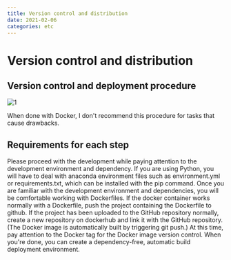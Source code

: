 ```yaml
---
title: Version control and distribution
date: 2021-02-06
categories: etc
---
```


# Version control and distribution

## Version control and deployment procedure

![1](https://user-images.githubusercontent.com/54389889/107114983-dad52f00-68ac-11eb-983f-dd4c8bd6abe9.png)

When done with Docker, I don't recommend this procedure for tasks that cause drawbacks.

## Requirements for each step

Please proceed with the development while paying attention to the development environment and dependency. If you are using Python, you will have to deal with anaconda environment files such as environment.yml or requirements.txt, which can be installed with the pip command. Once you are familiar with the development environment and dependencies, you will be comfortable working with Dockerfiles. If the docker container works normally with a Dockerfile, push the project containing the Dockerfile to github. If the project has been uploaded to the GitHub repository normally, create a new repository on dockerhub and link it with the GitHub repository. (The Docker image is automatically built by triggering git push.) At this time, pay attention to the Docker tag for the Docker image version control. When you're done, you can create a dependency-free, automatic build deployment environment.